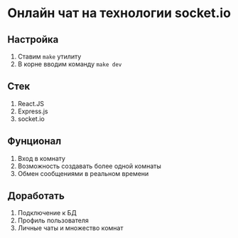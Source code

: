 # Онлайн чат на технологии socket.io

## Настройка
1. Ставим `make` утилиту
2. В корне вводим команду `make dev`

## Стек
1. React.JS
2. Express.js
3. socket.io

## Фунционал
1. Вход в комнату
2. Возможность создавать более одной комнаты
3. Обмен сообщениями в реальном времени

## Доработать
1. Подключение к БД
2. Профиль пользователя
3. Личные чаты и множество комнат